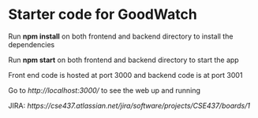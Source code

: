 <h1>Starter code for GoodWatch</h1>
<p>Run <strong>npm install</strong> on both frontend and backend directory to install the dependencies</p>
<p>Run <strong>npm start</strong> on both frontend and backend directory to start the app</p>
<p>Front end code is hosted at port 3000 and backend code is at port 3001</p>
<p>Go to <i>http://localhost:3000/</i> to see the web up and running</p>

<p> JIRA: <i>https://cse437.atlassian.net/jira/software/projects/CSE437/boards/1</i></p>
